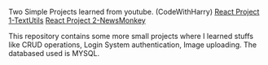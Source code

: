 Two Simple Projects learned from youtube. (CodeWithHarry)
[React Project 1-TextUtils](https://github.com/mahirshahriar1/React_Project_1-TextUtils)
[React Project 2-NewsMonkey](https://github.com/mahirshahriar1/React_Project_2-NewsMonkey)

This repository contains some more small projects where I learned stuffs like CRUD operations, Login System authentication, Image uploading.
The databased used is MYSQL.
